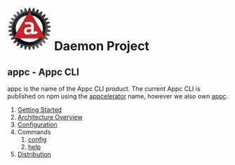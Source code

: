# ![Appc Daemon logo](../images/appc-daemon.png) Daemon Project

## appc - Appc CLI

appc is the name of the Appc CLI product. The current Appc CLI is published on npm using the
[appcelerator](https://npmjs.org/package/appcelerator) name, however we also own
[appc](https://npmjs.org/package/appc).

1. [Getting Started](Getting-Started.md)
2. [Architecture Overview](Architecture-Overview.md)
3. [Configuration](Configuration.md)
4. Commands
	1. [config](Commands/config.md)
	2. [help](Commands/help.md)
5. [Distribution](Distribution.md)
